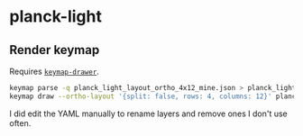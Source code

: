 # planck-light

## Render keymap

Requires [`keymap-drawer`](https://github.com/caksoylar/keymap-drawer).

```sh
keymap parse -q planck_light_layout_ortho_4x12_mine.json > planck_light.yaml
keymap draw --ortho-layout '{split: false, rows: 4, columns: 12}' planck_light.yaml > planck_light.svg
```

I did edit the YAML manually to rename layers and remove ones I don't use often.


